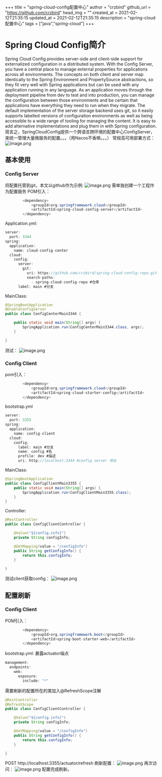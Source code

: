 +++
title = "spring-cloud-config配置中心"
author = "crzbird"
github_url = "https://github.com/crzbird"
head_img = ""
created_at = 2021-02-12T21:35:15
updated_at = 2021-02-12T21:35:15
description = "spring-cloud配置中心"
tags = ["java","spring-cloud"]
+++

# Spring Cloud Config简介
Spring Cloud Config provides server-side and client-side support for externalized configuration in a distributed system. With the Config Server, you have a central place to manage external properties for applications across all environments. The concepts on both client and server map identically to the Spring Environment and PropertySource abstractions, so they fit very well with Spring applications but can be used with any application running in any language. As an application moves through the deployment pipeline from dev to test and into production, you can manage the configuration between those environments and be certain that applications have everything they need to run when they migrate. The default implementation of the server storage backend uses git, so it easily supports labelled versions of configuration environments as well as being accessible to a wide range of tooling for managing the content. It is easy to add alternative implementations and plug them in with Spring configuration.
简言之，SpringCloudConfig提供一个跨语言跨环境的配置中心ConfigServer，来统一管理大量微服务的配置。。。（用Nacos不香嘛。。。）
常规高可用部署方式：
![image.png](https://image.bytetrick.com/2020/11/image-e5f4b60f0ea94312b1c0d883707138c2.png)
## 基本使用
### Config Server
将配置托管到git，本文以github作为示例:
![image.png](https://image.bytetrick.com/2020/11/image-245ddbeeca3b44bbaaa9a2a284ea9903.png)
需单独创建一个工程作为配置服务
POM引入：
```java
        <dependency>
            <groupId>org.springframework.cloud</groupId>
            <artifactId>spring-cloud-config-server</artifactId>
        </dependency>
```
Application.yml:
```java
server:
  port: 3344
spring:
  application:
    name: cloud-config-center
  cloud:
    config:
      server:
        git:
          uri: https://github.com/crzbird/spring-cloud-config-repo.git #仓库地址 HTTPS 或 SSH都可
          search-paths:
            - spring-cloud-config-repo #仓库
      label: main #分支
```
MainClass:
```java
@SpringBootApplication
@EnableConfigServer
public class ConfigCenterMain3344 {

    public static void main(String[] args) {
        SpringApplication.run(ConfigCenterMain3344.class, args);
    }

}
```
测试：
![image.png](https://image.bytetrick.com/2020/11/image-1be17728f84241248b1ab70ca3cbfc19.png)
### Config Client
pom引入：
```java
        <dependency>
            <groupId>org.springframework.cloud</groupId>
            <artifactId>spring-cloud-starter-config</artifactId>
        </dependency>
```
bootstrap.yml
```java
server:
  port: 3355
spring:
  application:
    name: config-client
  cloud:
    config:
      label: main #分支
      name: config #名
      profile: dev #描述
      uri: http://localhost:3344 #config server 地址
```
MainClass:
```java
@SpringBootApplication
public class ConfigClientMain3355 {
    public static void main(String[] args) {
        SpringApplication.run(ConfigClientMain3355.class);
    }
}
```
Controller:
```java
@RestController
public class ConfigClientController {

    @Value("${config.info}")
    private String configInfo;

    @GetMapping(value = "/configInfo")
    public String getConfigInfo() {
        return this.configInfo;
    }

}
```
测试client获取config：
![image.png](https://image.bytetrick.com/2020/11/image-3de4709dbf8446abb74ce36df22ce6f7.png)
## 配置刷新
### Config Client
POM引入：
```java
        <dependency>
            <groupId>org.springframework.boot</groupId>
            <artifactId>spring-boot-starter-web</artifactId>
        </dependency>
```
bootstrap.yml:
暴露actuator端点
```java
management:
  endpoints:
    web:
      exposure:
        include: "*"
```
需要刷新的配置所在的类加入@RefreshScope注解
```java
@RestController
@RefreshScope
public class ConfigClientController {

    @Value("${config.info}")
    private String configInfo;

    @GetMapping(value = "/configInfo")
    public String getConfigInfo() {
        return this.configInfo;
    }

}
```
POST http://localhost:3355/actuator/refresh 刷新配置：
![image.png](https://image.bytetrick.com/2020/11/image-5d1db121c19340c8865961d4c968335d.png)
再次访问：
![image.png](https://image.bytetrick.com/2020/11/image-8e7d4a7486c34b51a0974a573d262b42.png)
配置完成刷新。
